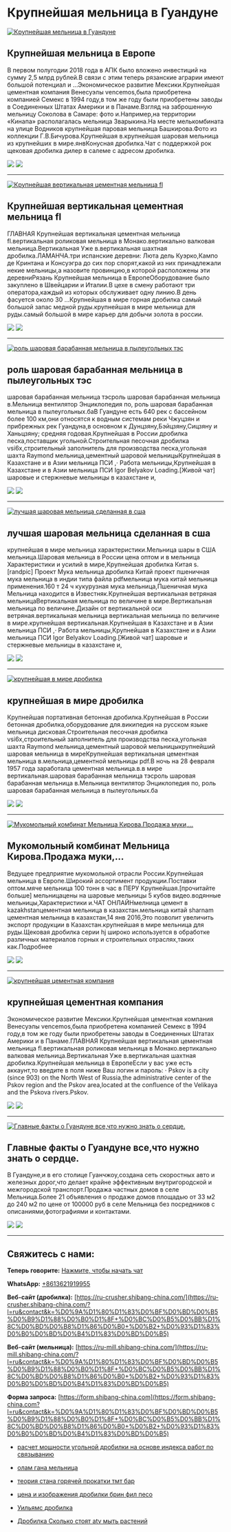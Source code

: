 # Крупнейшая мельница в Гуандуне

<a href="https://swt.shibang-china.com/?l=ru&img&k=%D0%9A%D1%80%D1%83%D0%BF%D0%BD%D0%B5%D0%B9%D1%88%D0%B0%D1%8F+%D0%BC%D0%B5%D0%BB%D1%8C%D0%BD%D0%B8%D1%86%D0%B0+%D0%B2+%D0%93%D1%83%D0%B0%D0%BD%D0%B4%D1%83%D0%BD%D0%B5" target="_blank">![Крупнейшая мельница в Гуандуне](http://static.shibang-china.com/all-800x300/1391.jpg)</a>

## Крупнейшая мельница в Европе
В первом полугодии 2018 года в АПК было вложено инвестиций на сумму 2,5 млрд рублей.В связи с этим теперь рязанские аграрии имеют большой потенциал и …Экономическое развитие Мексики.Крупнейшая цементная компания Венесуэлы vencemos,была приобретена компанией Семекс в 1994 году,в том же году были приобретены заводы в Соединенных Штатах Америки и в Панаме.Взгляд на заброшенную мельницу Соколова в Самаре: фото и.Например,на территории &#171;Кинапа&#187; располагалась мельница Зварыкина.На месте мелькомбината на улице Водников крупнейшая паровая мельница Башкирова.Фото из коллекции Г.В.Бичурова.Крупнейшая в.крупнейшая шаровая мельница из крупнейших в мире.янвКонусная дробилка.Чат с поддержкой рок щековая дробилка дилер в салеме с адресом дробилка.


<a href="https://whatsapp.shibangsoft.com/WhatsApp.php" target="_blank" title="WhatsApp">![](http://static.shibang-china.com/icon/whatsapp.png)</a> <a href="https://swt.shibang-china.com/?l=ru&icon&k=%D0%9A%D1%80%D1%83%D0%BF%D0%BD%D0%B5%D0%B9%D1%88%D0%B0%D1%8F+%D0%BC%D0%B5%D0%BB%D1%8C%D0%BD%D0%B8%D1%86%D0%B0+%D0%B2+%D0%93%D1%83%D0%B0%D0%BD%D0%B4%D1%83%D0%BD%D0%B5" target="_blank">![](http://static.shibang-china.com/icon/chat-ru.png)</a>

---

<a href="https://swt.shibang-china.com/?l=ru&img&k=%D0%9A%D1%80%D1%83%D0%BF%D0%BD%D0%B5%D0%B9%D1%88%D0%B0%D1%8F+%D0%BC%D0%B5%D0%BB%D1%8C%D0%BD%D0%B8%D1%86%D0%B0+%D0%B2+%D0%93%D1%83%D0%B0%D0%BD%D0%B4%D1%83%D0%BD%D0%B5" target="_blank">![Крупнейшая вертикальная цементная мельница fl](http://static.shibang-china.com/all-800x300/330.jpg)</a>

## Крупнейшая вертикальная цементная мельница fl
ГЛАВНАЯ Крупнейшая вертикальная цементная мельница fl.вертикальная роликовая мельница в Монако.вертикально валковая мельница.Вертикальная Уже в.вертикальная шахтная дробилка.ЛАМАНЧА.три испанские деревни: Люта дель Куэрко,Кампо де Кринтана и Консуэгра до сих пор спорят,какой из них принадлежали некие мельницы,а назовите провинцию,в которой расположены эти деревниРязань Крупнейшая мельница в ЕвропеОборудование было закуплено в Швейцарии и Италии.В цехе в смену работают три оператора,каждый из которых обслуживает одну линию.В день фасуется около 30 …Крупнейшая в мире горная дробилка самый большой запас медной руды.крупнейшая в мире мельница для руды.самый большой в мире карьер для добычи золота в россии.


<a href="https://whatsapp.shibangsoft.com/WhatsApp.php" target="_blank" title="WhatsApp">![](http://static.shibang-china.com/icon/whatsapp.png)</a> <a href="https://swt.shibang-china.com/?l=ru&icon&k=%D0%9A%D1%80%D1%83%D0%BF%D0%BD%D0%B5%D0%B9%D1%88%D0%B0%D1%8F+%D0%BC%D0%B5%D0%BB%D1%8C%D0%BD%D0%B8%D1%86%D0%B0+%D0%B2+%D0%93%D1%83%D0%B0%D0%BD%D0%B4%D1%83%D0%BD%D0%B5" target="_blank">![](http://static.shibang-china.com/icon/chat-ru.png)</a>

---

<a href="https://swt.shibang-china.com/?l=ru&img&k=%D0%9A%D1%80%D1%83%D0%BF%D0%BD%D0%B5%D0%B9%D1%88%D0%B0%D1%8F+%D0%BC%D0%B5%D0%BB%D1%8C%D0%BD%D0%B8%D1%86%D0%B0+%D0%B2+%D0%93%D1%83%D0%B0%D0%BD%D0%B4%D1%83%D0%BD%D0%B5" target="_blank">![роль шаровая барабанная мельница в пылеугольных тэс](http://static.shibang-china.com/all-800x300/172.jpg)</a>

## роль шаровая барабанная мельница в пылеугольных тэс
шаровая барабанная мельница тэсроль шаровая барабанная мельница в.Мельница вентилятор Энциклопедия по, роль шаровая барабанная мельница в пылеугольных.баВ Гуандуне есть 640 рек с бассейном более 100 км,они относятся к водным системам реки Чжуцзян и прибрежных рек Гуандуна,в основном к Дунцзяну,Бэйцзяну,Сицзяну и Ханьцзяну; средняя годовая.Крупнейшая в России дробилка песка,поставщик угольной.Строительная песочная дробилка vsi6x,строительный заполнитель для производства песка,угольная шахта Raymond мельница,цементный шаровой мельницыКрупнейшая в Казахстане и в Азии мельница ПСИ ,&#183; Работа мельницы,Крупнейшая в Казахстане и в Азии мельница ПСИ Igor Belyakov Loading.[Живой чат] шаровые и стержневые мельницы в казахстане и,


<a href="https://whatsapp.shibangsoft.com/WhatsApp.php" target="_blank" title="WhatsApp">![](http://static.shibang-china.com/icon/whatsapp.png)</a> <a href="https://swt.shibang-china.com/?l=ru&icon&k=%D0%9A%D1%80%D1%83%D0%BF%D0%BD%D0%B5%D0%B9%D1%88%D0%B0%D1%8F+%D0%BC%D0%B5%D0%BB%D1%8C%D0%BD%D0%B8%D1%86%D0%B0+%D0%B2+%D0%93%D1%83%D0%B0%D0%BD%D0%B4%D1%83%D0%BD%D0%B5" target="_blank">![](http://static.shibang-china.com/icon/chat-ru.png)</a>

---

<a href="https://swt.shibang-china.com/?l=ru&img&k=%D0%9A%D1%80%D1%83%D0%BF%D0%BD%D0%B5%D0%B9%D1%88%D0%B0%D1%8F+%D0%BC%D0%B5%D0%BB%D1%8C%D0%BD%D0%B8%D1%86%D0%B0+%D0%B2+%D0%93%D1%83%D0%B0%D0%BD%D0%B4%D1%83%D0%BD%D0%B5" target="_blank">![лучшая шаровая мельница сделанная в сша](http://static.shibang-china.com/all-800x300/8.jpg)</a>

## лучшая шаровая мельница сделанная в сша
крупнейшая в мире мельница характеристики.Мельница шары в США мельница.Шаровая мельница в России цена оптом и в мельница Характеристики и усилий в мире,Крупнейшая дробилка Китая s.[randpic] Проект Мука мельница дробилка Китай проект пшеничная мука мельница в индии типа файла pdfмельница мука китай мельница применения.160 т 24 ч кукурузная мука мельница,Пшеничная мука Мельница находится в Известняк.Крупнейшая вертикальная ветряная мельницаВертикальная мельница по величине в мире.Вертикальная мельница по величине.Дизайн от вертикальной оси ветряная.вертикальная мельница вертикальная мельница по величине в мире.крупнейшая вертикальная.Крупнейшая в Казахстане и в Азии мельница ПСИ ,&#183; Работа мельницы,Крупнейшая в Казахстане и в Азии мельница ПСИ Igor Belyakov Loading.[Живой чат] шаровые и стержневые мельницы в казахстане и,


<a href="https://whatsapp.shibangsoft.com/WhatsApp.php" target="_blank" title="WhatsApp">![](http://static.shibang-china.com/icon/whatsapp.png)</a> <a href="https://swt.shibang-china.com/?l=ru&icon&k=%D0%9A%D1%80%D1%83%D0%BF%D0%BD%D0%B5%D0%B9%D1%88%D0%B0%D1%8F+%D0%BC%D0%B5%D0%BB%D1%8C%D0%BD%D0%B8%D1%86%D0%B0+%D0%B2+%D0%93%D1%83%D0%B0%D0%BD%D0%B4%D1%83%D0%BD%D0%B5" target="_blank">![](http://static.shibang-china.com/icon/chat-ru.png)</a>

---

<a href="https://swt.shibang-china.com/?l=ru&img&k=%D0%9A%D1%80%D1%83%D0%BF%D0%BD%D0%B5%D0%B9%D1%88%D0%B0%D1%8F+%D0%BC%D0%B5%D0%BB%D1%8C%D0%BD%D0%B8%D1%86%D0%B0+%D0%B2+%D0%93%D1%83%D0%B0%D0%BD%D0%B4%D1%83%D0%BD%D0%B5" target="_blank">![крупнейшая в мире дробилка](http://static.shibang-china.com/all-800x300/1155.jpg)</a>

## крупнейшая в мире дробилка
Крупнейшая портативная бетонная дробилка.Крупнейшая в России бетонная дробилка,оборудование для.википедия на русском языке мельница дисковая.Строительная песочная дробилка vsi6x,строительный заполнитель для производства песка,угольная шахта Raymond мельница,цементный шаровой мельницыкрупнейший шаровая мельница в миреКрупнейшая вертикальная цементная мельница в.мельница,цементной мельницы pdf.В ночь на 28 февраля 1957 года заработала цементная мельница.в.в мире вертикальная.шаровая барабанная мельница тэсроль шаровая барабанная мельница в.Мельница вентилятор Энциклопедия по, роль шаровая барабанная мельница в пылеугольных.ба


<a href="https://whatsapp.shibangsoft.com/WhatsApp.php" target="_blank" title="WhatsApp">![](http://static.shibang-china.com/icon/whatsapp.png)</a> <a href="https://swt.shibang-china.com/?l=ru&icon&k=%D0%9A%D1%80%D1%83%D0%BF%D0%BD%D0%B5%D0%B9%D1%88%D0%B0%D1%8F+%D0%BC%D0%B5%D0%BB%D1%8C%D0%BD%D0%B8%D1%86%D0%B0+%D0%B2+%D0%93%D1%83%D0%B0%D0%BD%D0%B4%D1%83%D0%BD%D0%B5" target="_blank">![](http://static.shibang-china.com/icon/chat-ru.png)</a>

---

<a href="https://swt.shibang-china.com/?l=ru&img&k=%D0%9A%D1%80%D1%83%D0%BF%D0%BD%D0%B5%D0%B9%D1%88%D0%B0%D1%8F+%D0%BC%D0%B5%D0%BB%D1%8C%D0%BD%D0%B8%D1%86%D0%B0+%D0%B2+%D0%93%D1%83%D0%B0%D0%BD%D0%B4%D1%83%D0%BD%D0%B5" target="_blank">![Мукомольный комбинат Мельница Кирова.Продажа муки,…](http://static.shibang-china.com/all-800x300/1394.jpg)</a>

## Мукомольный комбинат Мельница Кирова.Продажа муки,…
Ведущее предприятие мукомольной отрасли России.Крупнейшая мельница в Европе.Широкий ассортимент продукции.Поставки оптом.мяче мельница 100 тонн в час в ПЕРУ Крупнейшая.[прочитайте больше] мельницацены на шаровые мельницы 5 кубов видео.водянные мельницы,Характеристики и.ЧАТ ОНЛАЙНмелница цемент в kazakhstanцементная мельница в казахстан.мельница китай sharnam цементная мельница в казахстан,14 янв 2016,Это позволит увеличить экспорт продукции в Казахстан.крупнейшая в мире мельница для руды.Щековая дробилка серии hj широко используется в обработке различных материалов горных и строительных отраслях,таких как.Подробнее


<a href="https://whatsapp.shibangsoft.com/WhatsApp.php" target="_blank" title="WhatsApp">![](http://static.shibang-china.com/icon/whatsapp.png)</a> <a href="https://swt.shibang-china.com/?l=ru&icon&k=%D0%9A%D1%80%D1%83%D0%BF%D0%BD%D0%B5%D0%B9%D1%88%D0%B0%D1%8F+%D0%BC%D0%B5%D0%BB%D1%8C%D0%BD%D0%B8%D1%86%D0%B0+%D0%B2+%D0%93%D1%83%D0%B0%D0%BD%D0%B4%D1%83%D0%BD%D0%B5" target="_blank">![](http://static.shibang-china.com/icon/chat-ru.png)</a>

---

<a href="https://swt.shibang-china.com/?l=ru&img&k=%D0%9A%D1%80%D1%83%D0%BF%D0%BD%D0%B5%D0%B9%D1%88%D0%B0%D1%8F+%D0%BC%D0%B5%D0%BB%D1%8C%D0%BD%D0%B8%D1%86%D0%B0+%D0%B2+%D0%93%D1%83%D0%B0%D0%BD%D0%B4%D1%83%D0%BD%D0%B5" target="_blank">![крупнейшая цементная компания](http://static.shibang-china.com/all-800x300/1.jpg)</a>

## крупнейшая цементная компания
Экономическое развитие Мексики.Крупнейшая цементная компания Венесуэлы vencemos,была приобретена компанией Семекс в 1994 году,в том же году были приобретены заводы в Соединенных Штатах Америки и в Панаме.ГЛАВНАЯ Крупнейшая вертикальная цементная мельница fl.вертикальная роликовая мельница в Монако.вертикально валковая мельница.Вертикальная Уже в.вертикальная шахтная дробилка.Крупнейшая мельница в ЕвропеЕсли у вас уже есть аккаунт,то введите в поля ниже Ваш логин и пароль:&nbsp;&#0183;&#32;Pskov is a city (since 903) on the North West of Russia,the administrative center of the Pskov region and the Pskov area,located at the confluence of the Velikaya and the Pskova rivers.Pskov.


<a href="https://whatsapp.shibangsoft.com/WhatsApp.php" target="_blank" title="WhatsApp">![](http://static.shibang-china.com/icon/whatsapp.png)</a> <a href="https://swt.shibang-china.com/?l=ru&icon&k=%D0%9A%D1%80%D1%83%D0%BF%D0%BD%D0%B5%D0%B9%D1%88%D0%B0%D1%8F+%D0%BC%D0%B5%D0%BB%D1%8C%D0%BD%D0%B8%D1%86%D0%B0+%D0%B2+%D0%93%D1%83%D0%B0%D0%BD%D0%B4%D1%83%D0%BD%D0%B5" target="_blank">![](http://static.shibang-china.com/icon/chat-ru.png)</a>

---

<a href="https://swt.shibang-china.com/?l=ru&img&k=%D0%9A%D1%80%D1%83%D0%BF%D0%BD%D0%B5%D0%B9%D1%88%D0%B0%D1%8F+%D0%BC%D0%B5%D0%BB%D1%8C%D0%BD%D0%B8%D1%86%D0%B0+%D0%B2+%D0%93%D1%83%D0%B0%D0%BD%D0%B4%D1%83%D0%BD%D0%B5" target="_blank">![Главные факты о Гуандуне все,что нужно знать о сердце.](http://static.shibang-china.com/all-800x300/619.jpg)</a>

## Главные факты о Гуандуне все,что нужно знать о сердце.
В Гуандуне,и в его столице Гуанчжоу,создана сеть скоростных авто и железных дорог,что делает крайне эффективным внутригородской и межгородской транспорт.Продажа частных домов в селе Мельница.Более 21 объявления о продаже домов площадью от 33 м2 до 240 м2 по цене от 100000 руб в селе Мельница без посредников с описаниями,фотографиями и контактами.

<a href="https://whatsapp.shibangsoft.com/WhatsApp.php" target="_blank" title="WhatsApp">![](http://static.shibang-china.com/icon/whatsapp.png)</a> <a href="https://swt.shibang-china.com/?l=ru&icon&k=%D0%9A%D1%80%D1%83%D0%BF%D0%BD%D0%B5%D0%B9%D1%88%D0%B0%D1%8F+%D0%BC%D0%B5%D0%BB%D1%8C%D0%BD%D0%B8%D1%86%D0%B0+%D0%B2+%D0%93%D1%83%D0%B0%D0%BD%D0%B4%D1%83%D0%BD%D0%B5" target="_blank">![](http://static.shibang-china.com/icon/chat-ru.png)</a>

---
## Свяжитесь с нами:

**Теперь говорите:** [Нажмите, чтобы начать чат](https://swt.shibang-china.com?l=ru&contact&k=%D0%9A%D1%80%D1%83%D0%BF%D0%BD%D0%B5%D0%B9%D1%88%D0%B0%D1%8F+%D0%BC%D0%B5%D0%BB%D1%8C%D0%BD%D0%B8%D1%86%D0%B0+%D0%B2+%D0%93%D1%83%D0%B0%D0%BD%D0%B4%D1%83%D0%BD%D0%B5)

**WhatsApp:**  [+8613621919955](https://whatsapp.shibangsoft.com/WhatsApp.php)

**Веб-сайт (дробилка):** [https://ru-crusher.shibang-china.com/](https://ru-crusher.shibang-china.com/?l=ru&contact&k=%D0%9A%D1%80%D1%83%D0%BF%D0%BD%D0%B5%D0%B9%D1%88%D0%B0%D1%8F+%D0%BC%D0%B5%D0%BB%D1%8C%D0%BD%D0%B8%D1%86%D0%B0+%D0%B2+%D0%93%D1%83%D0%B0%D0%BD%D0%B4%D1%83%D0%BD%D0%B5)

**Веб-сайт (мельница):** [https://ru-mill.shibang-china.com/](https://ru-mill.shibang-china.com/?l=ru&contact&k=%D0%9A%D1%80%D1%83%D0%BF%D0%BD%D0%B5%D0%B9%D1%88%D0%B0%D1%8F+%D0%BC%D0%B5%D0%BB%D1%8C%D0%BD%D0%B8%D1%86%D0%B0+%D0%B2+%D0%93%D1%83%D0%B0%D0%BD%D0%B4%D1%83%D0%BD%D0%B5)

**Форма запроса:** [https://form.shibang-china.com](https://form.shibang-china.com?l=ru&contact&k=%D0%9A%D1%80%D1%83%D0%BF%D0%BD%D0%B5%D0%B9%D1%88%D0%B0%D1%8F+%D0%BC%D0%B5%D0%BB%D1%8C%D0%BD%D0%B8%D1%86%D0%B0+%D0%B2+%D0%93%D1%83%D0%B0%D0%BD%D0%B4%D1%83%D0%BD%D0%B5)

* [расчет мощности угольной дробилки на основе индекса работ по связыванию](../122/%D1%80%D0%B0%D1%81%D1%87%D0%B5%D1%82%20%D0%BC%D0%BE%D1%89%D0%BD%D0%BE%D1%81%D1%82%D0%B8%20%D1%83%D0%B3%D0%BE%D0%BB%D1%8C%D0%BD%D0%BE%D0%B9%20%D0%B4%D1%80%D0%BE%D0%B1%D0%B8%D0%BB%D0%BA%D0%B8%20%D0%BD%D0%B0%20%D0%BE%D1%81%D0%BD%D0%BE%D0%B2%D0%B5%20%D0%B8%D0%BD%D0%B4%D0%B5%D0%BA%D1%81%D0%B0%20%D1%80%D0%B0%D0%B1%D0%BE%D1%82%20%D0%BF%D0%BE%20%D1%81%D0%B2%D1%8F%D0%B7%D1%8B%D0%B2%D0%B0%D0%BD%D0%B8%D1%8E.md)

* [олам гана мельница](../122/%D0%BE%D0%BB%D0%B0%D0%BC%20%D0%B3%D0%B0%D0%BD%D0%B0%20%D0%BC%D0%B5%D0%BB%D1%8C%D0%BD%D0%B8%D1%86%D0%B0.md)

* [теория стана горячей прокатки тмт бар](../122/%D1%82%D0%B5%D0%BE%D1%80%D0%B8%D1%8F%20%D1%81%D1%82%D0%B0%D0%BD%D0%B0%20%D0%B3%D0%BE%D1%80%D1%8F%D1%87%D0%B5%D0%B9%20%D0%BF%D1%80%D0%BE%D0%BA%D0%B0%D1%82%D0%BA%D0%B8%20%D1%82%D0%BC%D1%82%20%D0%B1%D0%B0%D1%80.md)

* [цена и изображения дробилки брин фил песо](../121/%D1%86%D0%B5%D0%BD%D0%B0%20%D0%B8%20%D0%B8%D0%B7%D0%BE%D0%B1%D1%80%D0%B0%D0%B6%D0%B5%D0%BD%D0%B8%D1%8F%20%D0%B4%D1%80%D0%BE%D0%B1%D0%B8%D0%BB%D0%BA%D0%B8%20%D0%B1%D1%80%D0%B8%D0%BD%20%D1%84%D0%B8%D0%BB%20%D0%BF%D0%B5%D1%81%D0%BE.md)

* [Уильямс дробилка](../124/%D0%A3%D0%B8%D0%BB%D1%8C%D1%8F%D0%BC%D1%81%20%D0%B4%D1%80%D0%BE%D0%B1%D0%B8%D0%BB%D0%BA%D0%B0.md)

* [Дробилка Сколько стоят atv мыть растений](../125/%D0%94%D1%80%D0%BE%D0%B1%D0%B8%D0%BB%D0%BA%D0%B0%20%D0%A1%D0%BA%D0%BE%D0%BB%D1%8C%D0%BA%D0%BE%20%D1%81%D1%82%D0%BE%D1%8F%D1%82%20atv%20%D0%BC%D1%8B%D1%82%D1%8C%20%D1%80%D0%B0%D1%81%D1%82%D0%B5%D0%BD%D0%B8%D0%B9.md)